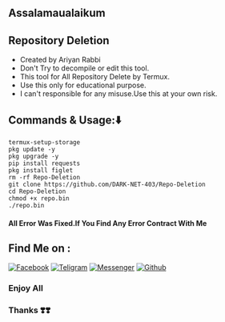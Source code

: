 
## Assalamaualaikum
## Repository Deletion
* Created by Ariyan Rabbi
* Don't Try to decompile or edit this tool.
* This tool for All Repository Delete by Termux.
* Use this only for educational purpose.
* I can't responsible for any misuse.Use this at your own risk.
## Commands & Usage:⬇️
````
termux-setup-storage
pkg update -y
pkg upgrade -y
pip install requests
pkg install figlet     
rm -rf Repo-Deletion
git clone https://github.com/DARK-NET-403/Repo-Deletion
cd Repo-Deletion
chmod +x repo.bin
./repo.bin
````
#### All Error Was Fixed.If You Find Any Error Contract With Me

## Find Me on :

[![Facebook](https://img.shields.io/badge/Facebook-green?style=for-the-badge&logo=facebook)](https://www.facebook.com/share/1FiCkCecyD/)
[![Teligram](https://img.shields.io/badge/Chat-Teligram-blue?style=for-the-badge&logo=teligram)](https://t.me/DARK_NET_403)
[![Messenger](https://img.shields.io/badge/Chat-Messenger-blue?style=for-the-badge&logo=messenger)](https://m.me/DARK.NET.403)
[![Github](https://img.shields.io/badge/Github-Github-143green?style=for-the-badge&logo=github)](https://github.com/DARK-NET-403)


### Enjoy All
### Thanks ❣️❣️

